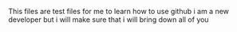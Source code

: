 This files are test files for me to learn how to use github i am a new developer but i will make sure
that i will bring down all of you